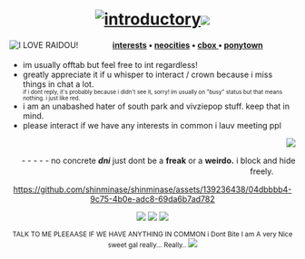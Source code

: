 <html> 
  <body>
    <h1 align="center"><a href="#"><img src="https://readme-typing-svg.demolab.com?font=Futura&weight=500&duration=4000&pause=1500&color=F7F7F7&center=true&vCenter=true&random=false&width=280&lines=hee-ho+ponytown+goer!;my+name+is+serph+or+runo!;more+info+below!" alt="introductory" /></a><img src="https://shishka.neocities.org/shishka/img/videogames/136.gif"></h1>
 <div align="center">  <a href="https://shinminase.neocities.org/" target="_blank"><img src="https://64.media.tumblr.com/8724be6bad564b50c18cea15dc0fc187/tumblr_n1xhlf8rAo1ttjo3ko1_r1_250.gifv" align="left" alt="I LOVE RAIDOU!"></a> 
   <h4>
   <a href="https://rentry.co/runoinchrests" target="_blank">interests</a> • <a href="https://shinminase.neocities.org/" target="_blank">neocities</a> • <a href="https://my.cbox.ws/shinminase" target="_blank">cbox </a> • <a href="https://rentry.co/raidouxiv" target="_blank">ponytown</a>  </div> 
   </h4>

  <ul>
  <li> im usually offtab but feel free to int regardless! </li>
    <li> greatly appreciate it if u whisper to interact / crown because i miss things in chat a lot.</li>
    <sub><sup> if i dont reply, it's probably because i didn't see it, sorry! im usually on "busy" status but that means nothing. i just like red. </sup></sub>
    <li> i am an unabashed hater of south park and vivziepop stuff. keep that in mind. </li>
    <li> please interact if we have any interests in common i lauv meeting ppl </li>
  </ul>
  <img src="https://shishka.neocities.org/shishka/img/videogames/79.gif" align="right"> <div align="right">
    <br>
    <p>   - - - - -  no concrete <b><em>dni</em></b> just dont be a <b>freak</b> or a <b>weirdo.</b> i block and hide freely.ㅤㅤㅤ </p>
  </div>

<div align="center">


https://github.com/shinminase/shinminase/assets/139236438/04dbbbb4-9c75-4b0e-adc8-69da6b7ad782


<img src="https://shishka.neocities.org/shishka/img/buttons/279.gif"> <img src="https://shishka.neocities.org/shishka/img/buttons/280.gif"> <img src="https://shishka.neocities.org/shishka/img/buttons/281.gif">
</div>
<div align="center"> <sub> 
TALK TO ME PLEEAASE IF WE HAVE ANYTHING IN COMMON i Dont Bite I am A very Nice sweet gal really... Really.. <img src="https://shinminase.neocities.org/hoard/kiss.gif"> 
</body>
</html>
